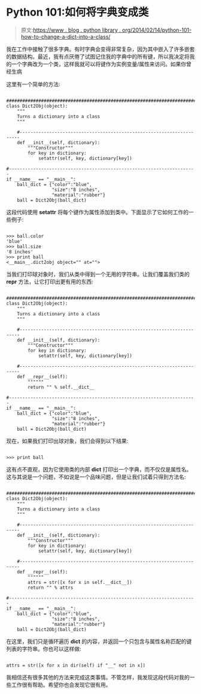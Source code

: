 # Python 101:如何将字典变成类

> 原文:[https://www . blog . python library . org/2014/02/14/python-101-how-to-change-a-dict-into-a-class/](https://www.blog.pythonlibrary.org/2014/02/14/python-101-how-to-change-a-dict-into-a-class/)

我在工作中接触了很多字典。有时字典会变得非常复杂，因为其中嵌入了许多嵌套的数据结构。最近，我有点厌倦了试图记住我的字典中的所有键，所以我决定将我的一个字典改为一个类，这样我就可以将键作为实例变量/属性来访问。如果你曾经生病

这里有一个简单的方法:

```

########################################################################
class Dict2Obj(object):
    """
    Turns a dictionary into a class
    """

    #----------------------------------------------------------------------
    def __init__(self, dictionary):
        """Constructor"""
        for key in dictionary:
            setattr(self, key, dictionary[key])

#----------------------------------------------------------------------
if __name__ == "__main__":
    ball_dict = {"color":"blue",
                 "size":"8 inches",
                 "material":"rubber"}
    ball = Dict2Obj(ball_dict)

```

这段代码使用 **setattr** 将每个键作为属性添加到类中。下面显示了它如何工作的一些例子:

```

>>> ball.color
'blue'
>>> ball.size
'8 inches'
>>> print ball
<__main__.dict2obj object="" at="">

```

当我们打印球对象时，我们从类中得到一个无用的字符串。让我们覆盖我们类的 **__repr__** 方法，让它打印出更有用的东西:

```

########################################################################
class Dict2Obj(object):
    """
    Turns a dictionary into a class
    """

    #----------------------------------------------------------------------
    def __init__(self, dictionary):
        """Constructor"""
        for key in dictionary:
            setattr(self, key, dictionary[key])

    #----------------------------------------------------------------------
    def __repr__(self):
        """"""
        return "" % self.__dict__

#----------------------------------------------------------------------
if __name__ == "__main__":
    ball_dict = {"color":"blue",
                 "size":"8 inches",
                 "material":"rubber"}
    ball = Dict2Obj(ball_dict) 
```

现在，如果我们打印出球对象，我们会得到以下结果:

```

>>> print ball

```

这有点不直观，因为它使用类的内部 **__dict__** 打印出一个字典，而不仅仅是属性名。这与其说是一个问题，不如说是一个品味问题，但是让我们试着只得到方法名:

```

########################################################################
class Dict2Obj(object):
    """
    Turns a dictionary into a class
    """

    #----------------------------------------------------------------------
    def __init__(self, dictionary):
        """Constructor"""
        for key in dictionary:
            setattr(self, key, dictionary[key])

    #----------------------------------------------------------------------
    def __repr__(self):
        """"""
        attrs = str([x for x in self.__dict__])
        return "" % attrs

#----------------------------------------------------------------------
if __name__ == "__main__":
    ball_dict = {"color":"blue",
                 "size":"8 inches",
                 "material":"rubber"}
    ball = Dict2Obj(ball_dict) 
```

在这里，我们只是循环遍历 **__dict__** 的内容，并返回一个只包含与属性名称匹配的键列表的字符串。你也可以这样做:

```

attrs = str([x for x in dir(self) if "__" not in x])

```

我相信还有很多其他的方法来完成这类事情。不管怎样，我发现这段代码对我的一些工作很有帮助。希望你也会发现它很有用。